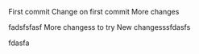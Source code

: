 First commit
Change on first commit
More changes

fadsfsfasf
More changess to try
New changesssfdasfs

fdasfa
